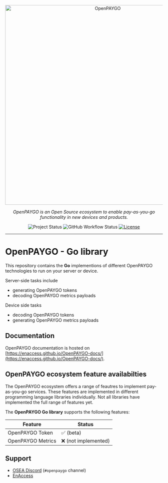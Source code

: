 <p align="center">
  <a href="https://github.com/EnAccess/OpenPAYGO-go">
    <img
      src="https://enaccess.org/wp-content/uploads/2024/02/OpenPAYGO-Graphics-GitHub-2240-×-800.svg"
      alt="OpenPAYGO"
      width="640"
    >
  </a>
</p>
<p align="center">
    <em>OpenPAYGO is an Open Source ecosystem to enable pay-as-you-go functionality in new devices and products.</em>
</p>
<p align="center">
  <img
    alt="Project Status"
    src="https://img.shields.io/badge/Project%20Status-beta-orange"
  >
  <img
    alt="GitHub Workflow Status"
    src="https://img.shields.io/github/actions/workflow/status/EnAccess/OpenPAYGO-go/.github/workflows/check.yaml"
  >
  <a href="https://github.com/EnAccess/OpenPAYGO-go/blob/main/LICENSE" target="_blank">
    <img
      alt="License"
      src="https://img.shields.io/github/license/EnAccess/openpaygo-python"
    >
  </a>
</p>

---

# OpenPAYGO - Go library

This repository contains the **Go** implementions of different OpenPAYGO technologies to run on your server or device.

Server-side tasks include

- generating OpenPAYGO tokens
- decoding OpenPAYGO metrics payloads

Device side tasks

- decoding OpenPAYGO tokens
- generating OpenPAYGO metrics payloads

## Documentation

OpenPAYGO documentation is hosted on [https://enaccess.github.io/OpenPAYGO-docs/](https://enaccess.github.io/OpenPAYGO-docs/).

## OpenPAYGO ecosystem feature availabilties

The OpenPAYGO ecosystem offers a range of feautres to implement pay-as-you-go services.
These features are implemented in different programming language libraries individually.
Not all libraries have implemented the full range of features yet.

The **OpenPAYGO Go library** supports the following features:

| Feature           | Status               |
| ----------------- | -------------------- |
| OpenPAYGO Token   | ✅ (beta)            |
| OpenPAYGO Metrics | ❌ (not implemented) |

## Support

- [OSEA Discord](https://discord.osea-community.org/) (`#openpaygo` channel)
- [EnAccess](https://enaccess.org/)
